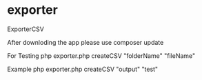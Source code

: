# exporter
ExporterCSV

After downloding the app please use composer update

For Testing 
php exporter.php createCSV "folderName" "fileName"

Example 
php exporter.php createCSV "output" "test"
